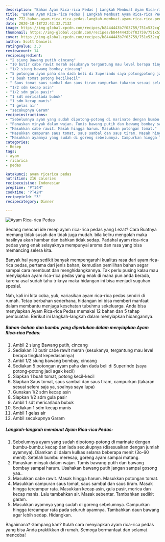 ```yaml
---
description: "Bahan Ayam Rica-rica Pedas | Langkah Membuat Ayam Rica-rica Pedas Yang Enak Dan Mudah"
title: "Bahan Ayam Rica-rica Pedas | Langkah Membuat Ayam Rica-rica Pedas Yang Enak Dan Mudah"
slug: 772-bahan-ayam-rica-rica-pedas-langkah-membuat-ayam-rica-rica-pedas-yang-enak-dan-mudah
date: 2020-10-18T22:42:32.713Z
image: https://img-global.cpcdn.com/recipes/b8444443b7f03759/751x532cq70/ayam-rica-rica-pedas-foto-resep-utama.jpg
thumbnail: https://img-global.cpcdn.com/recipes/b8444443b7f03759/751x532cq70/ayam-rica-rica-pedas-foto-resep-utama.jpg
cover: https://img-global.cpcdn.com/recipes/b8444443b7f03759/751x532cq70/ayam-rica-rica-pedas-foto-resep-utama.jpg
author: Scott Daniels
ratingvalue: 3.3
reviewcount: 14
recipeingredient:
- "2 siung Bawang putih cincang"
- "10 butir cabe rawit merah sesukanya tergantung mau level berapa tingkat kepedasannya"
- "1/2 siung bawang bombay cincang"
- "5 potongan ayam paha dan dada beli di Superindo saya potongpotong jadi agak kecil"
- "1 buah tomat potong kecilkecil"
- " Saus tomat saus sambal dan saus tiram campurkan takaran sesuai selera saja ya soalnya saya lupa"
- "1/2 sdm kecap asin"
- "1/2 sdm gula pasir"
- "1 sdt mericalada bubuk"
- "1 sdm kecap manis"
- "1 gelas air"
- "secukupnya Garam"
recipeinstructions:
- "Sebelumnya ayam yang sudah dipotong-potong di marinate dengan bumbu-bumbu: kecap dan lada secukupnya (disesuaikan dengan jumlah ayamnya). Diamkan di dalam kulkas selama beberapa menit (3o-60 menit). Setelah bumbu meresap, goreng ayam sampai matang."
- "Panaskan minyak dalam wajan. Tumis bawang putih dan bawang bombay sampai harum. Usahakan bawang putih jangan sampai gosong yaa.."
- "Masukkan cabe rawit. Masak hingga harum. Masukkan potongan tomat."
- "Masukkan campuran saus tomat, saus sambal dan saus tiram. Masak hingga tercampur rata. Masukkan kecap asin, gula pasir, merica dan kecap manis. Lalu tambahkan air. Masak sebentar. Tambahkan sedikit garam."
- "Masukkan ayamnya yang sudah di goreng sebelumnya. Campurkan hingga tercampur rata pada seluruh ayamnya. Tambahkan daun bawang agar lebih sedap. Hidangkan."
categories:
- Resep
tags:
- ayam
- ricarica
- pedas

katakunci: ayam ricarica pedas 
nutrition: 216 calories
recipecuisine: Indonesian
preptime: "PT14M"
cooktime: "PT42M"
recipeyield: "3"
recipecategory: Dinner

---
```



![Ayam Rica-rica Pedas](https://img-global.cpcdn.com/recipes/b8444443b7f03759/751x532cq70/ayam-rica-rica-pedas-foto-resep-utama.jpg)

Sedang mencari ide resep ayam rica-rica pedas yang Lezat? Cara Buatnya memang tidak susah dan tidak juga mudah. bila keliru mengolah maka hasilnya akan hambar dan bahkan tidak sedap. Padahal ayam rica-rica pedas yang enak selayaknya mempunyai aroma dan rasa yang bisa memancing selera kita.



Banyak hal yang sedikit banyak mempengaruhi kualitas rasa dari ayam rica-rica pedas, pertama dari jenis bahan, kemudian pemilihan bahan segar sampai cara membuat dan menghidangkannya. Tak perlu pusing kalau mau menyiapkan ayam rica-rica pedas yang enak di mana pun anda berada, karena asal sudah tahu triknya maka hidangan ini bisa menjadi suguhan spesial.


Nah, kali ini kita coba, yuk, variasikan ayam rica-rica pedas sendiri di rumah. Tetap berbahan sederhana, hidangan ini bisa memberi manfaat dalam membantu menjaga kesehatan tubuhmu sekeluarga. Anda bisa menyiapkan Ayam Rica-rica Pedas memakai 12 bahan dan 5 tahap pembuatan. Berikut ini langkah-langkah dalam menyiapkan hidangannya.

<!--inarticleads1-->

##### Bahan-bahan dan bumbu yang diperlukan dalam menyiapkan Ayam Rica-rica Pedas:

1. Ambil 2 siung Bawang putih, cincang
1. Sediakan 10 butir cabe rawit merah (sesukanya, tergantung mau level berapa tingkat kepedasannya)
1. Ambil 1/2 siung bawang bombay, cincang
1. Sediakan 5 potongan ayam paha dan dada beli di Superindo (saya potong-potong jadi agak kecil)
1. Siapkan 1 buah tomat, potong kecil-kecil
1. Siapkan  Saus tomat, saus sambal dan saus tiram, campurkan (takaran sesuai selera saja ya, soalnya saya lupa)
1. Gunakan 1/2 sdm kecap asin
1. Siapkan 1/2 sdm gula pasir
1. Ambil 1 sdt merica/lada bubuk
1. Sediakan 1 sdm kecap manis
1. Ambil 1 gelas air
1. Ambil secukupnya Garam




<!--inarticleads2-->

##### Langkah-langkah membuat Ayam Rica-rica Pedas:

1. Sebelumnya ayam yang sudah dipotong-potong di marinate dengan bumbu-bumbu: kecap dan lada secukupnya (disesuaikan dengan jumlah ayamnya). Diamkan di dalam kulkas selama beberapa menit (3o-60 menit). Setelah bumbu meresap, goreng ayam sampai matang.
1. Panaskan minyak dalam wajan. Tumis bawang putih dan bawang bombay sampai harum. Usahakan bawang putih jangan sampai gosong yaa..
1. Masukkan cabe rawit. Masak hingga harum. Masukkan potongan tomat.
1. Masukkan campuran saus tomat, saus sambal dan saus tiram. Masak hingga tercampur rata. Masukkan kecap asin, gula pasir, merica dan kecap manis. Lalu tambahkan air. Masak sebentar. Tambahkan sedikit garam.
1. Masukkan ayamnya yang sudah di goreng sebelumnya. Campurkan hingga tercampur rata pada seluruh ayamnya. Tambahkan daun bawang agar lebih sedap. Hidangkan.




Bagaimana? Gampang kan? Itulah cara menyiapkan ayam rica-rica pedas yang bisa Anda praktikkan di rumah. Semoga bermanfaat dan selamat mencoba!
